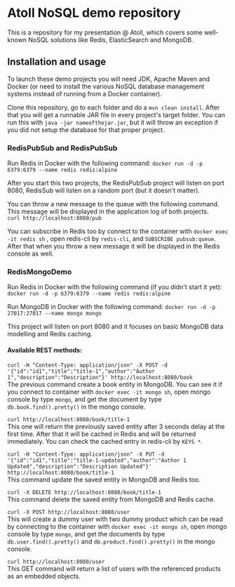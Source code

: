 # Atoll NoSQL demo repository

This is a repository for my presentation @ Atoll, which covers some well-known NoSQL solutions like Redis, ElasticSearch and MongoDB.

## Installation and usage

To launch these demo projects you will need JDK, Apache Maven and Docker (or need to install the various NoSQL database management systems instead of running from a Docker container).

Clone this repository, go to each folder and do a `mvn clean install`. After that you will get a runnable JAR file in every project's target folder. You can run this with `java -jar nameofthejar.jar`, but it will throw an exception if you did not setup the database for that proper project.

### RedisPubSub and RedisPubSub

Run Redis in Docker with the following command:
`docker run -d -p 6379:6379 --name redis redis:alpine`

After you start this two projects, the RedisPubSub project will listen on port 8080, RedisSub will listen on a random port (but it doesn't matter).  

You can throw a new message to the queue with the following command. This message will be displayed in the application log of both projects.  
`curl http://localhost:8080/pub`  

You can subscribe in Redis too by connect to the container with `docker exec -it redis sh` , open redis-cli by `redis-cli`, and `SUBSCRIBE pubsub:queue`. After that when you throw a new message it will be displayed in the Redis console as well.

### RedisMongoDemo

Run Redis in Docker with the following command (if you didn't start it yet):
`docker run -d -p 6379:6379 --name redis redis:alpine`

Run MongoDB in Docker with the following command:
`docker run -d -p 27017:27017 --name mongo mongo`

This project will listen on port 8080 and it focuses on basic MongoDB data modelling and Redis caching.

#### Available REST methods:
`curl -H "Content-Type: application/json" -X POST -d '{"id":"id1","title":"title-1","author":"Author 1","description":"Description"}' http://localhost:8080/book`  
The previous command create a book entity in MongoDB. You can see it if you connect to container with `docker exec -it mongo sh`, open mongo console by type `mongo`, and get the document by type `db.book.find().pretty()` in the mongo console.

`curl http://localhost:8080/book/title-1`  
This one will return the previously saved entity after 3 seconds delay at the first time. After that it will be cached in Redis and will be returned immediately. You can check the cached entry in redis-cli by `KEYS *`.

`curl -H "Content-Type: application/json" -X PUT -d '{"id":"id1","title":"title-1-updated","author":"Author 1 Updated","description":"Description Updated"}' http://localhost:8080/book/title-1`  
This command update the saved entity in MongoDB and Redis too.

`curl -X DELETE http://localhost:8080/book/title-1`  
This command delete the saved entity from MongoDB and Redis cache.

`curl -X POST http://localhost:8080/user`  
This will create a dummy user with two dummy product which can be read by connecting to the container with `docker exec -it mongo sh`, open mongo console by type `mongo`, and get the documents by type `db.user.find().pretty()` and `db.product.find().pretty()` in the mongo console.

`curl http://localhost:8080/user`  
This GET command will return a list of users with the referenced products as an embedded objects.